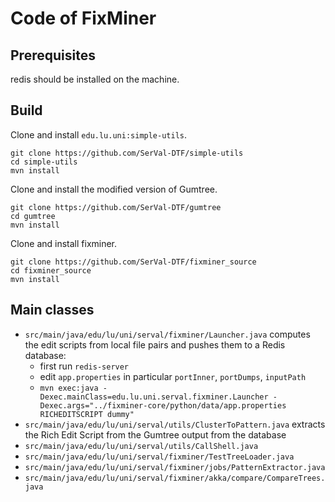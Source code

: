 # Code of FixMiner

## Prerequisites

redis should be installed on the machine.

## Build

Clone and install `edu.lu.uni:simple-utils`.

```
git clone https://github.com/SerVal-DTF/simple-utils
cd simple-utils
mvn install
```

Clone and install the modified version of Gumtree.

```
git clone https://github.com/SerVal-DTF/gumtree
cd gumtree
mvn install
```

Clone and install fixminer.

```
git clone https://github.com/SerVal-DTF/fixminer_source
cd fixminer_source
mvn install
```

## Main classes

* `src/main/java/edu/lu/uni/serval/fixminer/Launcher.java` computes the edit scripts from local file pairs and pushes them to a Redis database: 
  * first run `redis-server`
  * edit `app.properties` in particular `portInner`, `portDumps`, `inputPath`
  * `mvn exec:java -Dexec.mainClass=edu.lu.uni.serval.fixminer.Launcher -Dexec.args="../fixminer-core/python/data/app.properties RICHEDITSCRIPT dummy"`
* `src/main/java/edu/lu/uni/serval/utils/ClusterToPattern.java` extracts the Rich Edit Script from the Gumtree output from the database
* `src/main/java/edu/lu/uni/serval/utils/CallShell.java`
* `src/main/java/edu/lu/uni/serval/fixminer/TestTreeLoader.java`
* `src/main/java/edu/lu/uni/serval/fixminer/jobs/PatternExtractor.java`
* `src/main/java/edu/lu/uni/serval/fixminer/akka/compare/CompareTrees.java`

